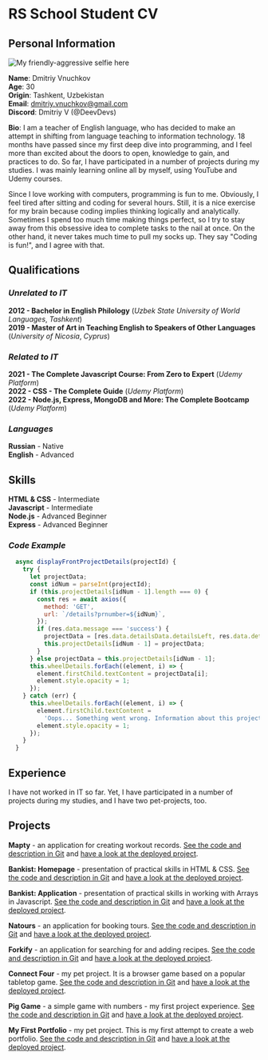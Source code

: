 # RS School Student CV

## Personal Information

![My friendly-aggressive selfie here](https://i.ibb.co/hD2H62Q/small-selfie.jpg)

**Name**: Dmitriy Vnuchkov  
**Age**: 30  
**Origin**: Tashkent, Uzbekistan  
**Email**: dmitriy.vnuchkov@gmail.com  
**Discord**: Dmitriy V (@DeevDevs)

**Bio**: I am a teacher of English language, who has decided to make an attempt in shifting from language teaching to information technology. 18 months have passed since my first deep dive into programming, and I feel more than excited about the doors to open, knowledge to gain, and practices to do. So far, I have participated in a number of projects during my studies. I was mainly learning online all by myself, using YouTube and Udemy courses.

Since I love working with computers, programming is fun to me. Obviously, I feel tired after sitting and coding for several hours. Still, it is a nice exercise for my brain because coding implies thinking logically and analytically. Sometimes I spend too much time making things perfect, so I try to stay away from this obsessive idea to complete tasks to the nail at once. On the other hand, it never takes much time to pull my socks up. They say "Coding is fun!", and I agree with that.

## Qualifications

### _Unrelated to IT_

**2012 - Bachelor in English Philology** (_Uzbek State University of World Languages_, _Tashkent_)  
**2019 - Master of Art in Teaching English to Speakers of Other Languages** (_University of Nicosia_, _Cyprus_)

### _Related to IT_

**2021 - The Complete Javascript Course: From Zero to Expert** (_Udemy Platform_)  
**2022 - CSS - The Complete Guide** (_Udemy Platform_)  
**2022 - Node.js, Express, MongoDB and More: The Complete Bootcamp** (_Udemy Platform_)

### _Languages_

**Russian** - Native  
**English** - Advanced

## Skills

**HTML & CSS** - Intermediate  
**Javascript** - Intermediate  
**Node.js** - Advanced Beginner  
**Express** - Advanced Beginner

### _Code Example_

```javascript
  async displayFrontProjectDetails(projectId) {
    try {
      let projectData;
      const idNum = parseInt(projectId);
      if (this.projectDetails[idNum - 1].length === 0) {
        const res = await axios({
          method: 'GET',
          url: `/details?prnumber=${idNum}`,
        });
        if (res.data.message === 'success') {
          projectData = [res.data.detailsData.detailsLeft, res.data.detailsData.detailsRight];
          this.projectDetails[idNum - 1] = projectData;
        }
      } else projectData = this.projectDetails[idNum - 1];
      this.wheelDetails.forEach((element, i) => {
        element.firstChild.textContent = projectData[i];
        element.style.opacity = 1;
      });
    } catch (err) {
      this.wheelDetails.forEach((element, i) => {
        element.firstChild.textContent =
          'Oops... Something went wrong. Information about this project is not accessible at the moment. Please, try again later.';
        element.style.opacity = 1;
      });
    }
  }
```

## Experience

I have not worked in IT so far. Yet, I have participated in a number of projects during my studies, and I have two pet-projects, too.

## Projects

**Mapty** - an application for creating workout records. [See the code and description in Git](https://github.com/DeevDevs/dd-mapty-app) and [have a look at the deployed project](https://deevdevs-mapty-app.netlify.app/).

**Bankist: Homepage** - presentation of practical skills in HTML & CSS. [See the code and description in Git](https://github.com/DeevDevs/dd-bankist-homepage) and [have a look at the deployed project](https://deevdevs-bankist-homepage.netlify.app/).

**Bankist: Application** - presentation of practical skills in working with Arrays in Javascript. [See the code and description in Git](https://github.com/DeevDevs/dd-bankist-app) and [have a look at the deployed project](https://deevdevs-bankist-app.netlify.app/).

**Natours** - an application for booking tours. [See the code and description in Git](https://github.com/DeevDevs/dd-natours) and [have a look at the deployed project](https://deevdevs-natours.herokuapp.com/).

**Forkify** - an application for searching for and adding recipes. [See the code and description in Git](https://github.com/DeevDevs/dd-forkify-app) and [have a look at the deployed project](https://deevdevs-forkify-app.netlify.app/).

**Connect Four** - my pet project. It is a browser game based on a popular tabletop game. [See the code and description in Git](https://github.com/DeevDevs/dd-connect-four) and [have a look at the deployed project](https://deevdevs-connect-four.netlify.app/).

**Pig Game** - a simple game with numbers - my first project experience. [See the code and description in Git](https://github.com/DeevDevs/dd-pig-game) and [have a look at the deployed project](https://deevdevs-pig-game.netlify.app/).

**My First Portfolio** - my pet project. This is my first attempt to create a web portfolio. [See the code and description in Git](https://github.com/DeevDevs/dd-my-portfolio) and [have a look at the deployed project](https://deevdevs-my-portfolio.herokuapp.com/).
